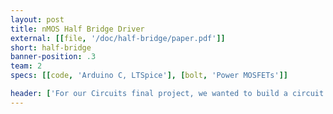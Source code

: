 ```yaml
---
layout: post
title: nMOS Half Bridge Driver
external: [[file, '/doc/half-bridge/paper.pdf']]
short: half-bridge
banner-position: .3
team: 2
specs: [[code, 'Arduino C, LTSpice'], [bolt, 'Power MOSFETs']]

header: ['For our Circuits final project, we wanted to build a circuit that engineers still make out of transistors.', "Modern integrated circuits provide complex systems with thousands of transistors on individual dies. Today, it's really only economical for an engineer to build a circuit from scratch when it needs to handle power. We chose the half bridge because it's a subcircuit present in almost every high power, high efficiency siwtching circuit. It also allowed us to answer a question we found interesting: how do we get a voltage higher than the supply rails?"]
---
```

